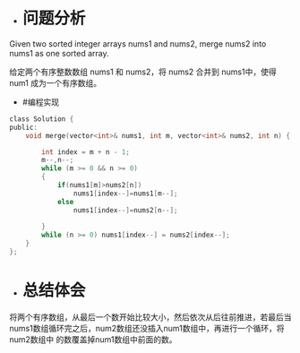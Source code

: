 * # 问题分析
Given two sorted integer arrays nums1 and nums2, merge nums2 into nums1 as one sorted array.

给定两个有序整数数组 nums1 和 nums2，将 nums2 合并到 nums1中，使得 num1 成为一个有序数组。

* #编程实现
```c
class Solution {
public:
    void merge(vector<int>& nums1, int m, vector<int>& nums2, int n) {

        int index = m + n - 1;
        m--,n--;
        while (m >= 0 && n >= 0) 
        {
            if(nums1[m]>nums2[n])
                nums1[index--]=nums1[m--];
            else
                nums1[index--]=nums2[n--];
        
        }
        while (n >= 0) nums1[index--] = nums2[index--];
    }
};
```
* # 总结体会
 将两个有序数组，从最后一个数开始比较大小，然后依次从后往前推进，若最后当nums1数组循环完之后，num2数组还没插入num1数组中，再进行一个循环，将num2数组中
 的数覆盖掉num1数组中前面的数。
